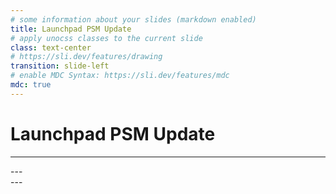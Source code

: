 ```yaml
---
# some information about your slides (markdown enabled)
title: Launchpad PSM Update
# apply unocss classes to the current slide
class: text-center
# https://sli.dev/features/drawing
transition: slide-left
# enable MDC Syntax: https://sli.dev/features/mdc
mdc: true
---
```


# Launchpad PSM Update

---

<div>
	<PSM />
</div>
---

<div>
	<App_1 />
</div>
---

<div>
	<App_2 />
</div>
